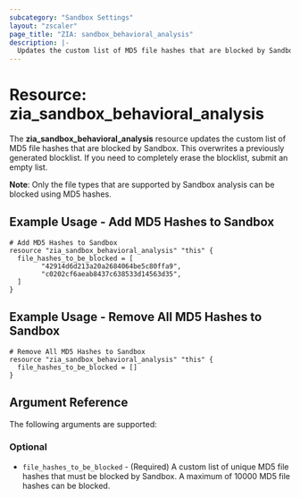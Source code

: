 ```yaml
---
subcategory: "Sandbox Settings"
layout: "zscaler"
page_title: "ZIA: sandbox_behavioral_analysis"
description: |-
  Updates the custom list of MD5 file hashes that are blocked by Sandbox.
---
```


# Resource: zia_sandbox_behavioral_analysis

The **zia_sandbox_behavioral_analysis** resource updates the custom list of MD5 file hashes that are blocked by Sandbox. This overwrites a previously generated blocklist. If you need to completely erase the blocklist, submit an empty list.

**Note**: Only the file types that are supported by Sandbox analysis can be blocked using MD5 hashes.

## Example Usage - Add MD5 Hashes to Sandbox

```hcl
# Add MD5 Hashes to Sandbox
resource "zia_sandbox_behavioral_analysis" "this" {
  file_hashes_to_be_blocked = [
        "42914d6d213a20a2684064be5c80ffa9",
        "c0202cf6aeab8437c638533d14563d35",
  ]
}
```

## Example Usage - Remove All MD5 Hashes to Sandbox

```hcl
# Remove All MD5 Hashes to Sandbox
resource "zia_sandbox_behavioral_analysis" "this" {
  file_hashes_to_be_blocked = []
}
```

## Argument Reference

The following arguments are supported:

### Optional

* `file_hashes_to_be_blocked` - (Required) A custom list of unique MD5 file hashes that must be blocked by Sandbox. A maximum of 10000 MD5 file hashes can be blocked.
